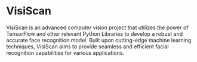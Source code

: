 # VisiScan
VisiScan is an advanced computer vision project that utilizes the power of TensorFlow and other relevant Python Libraries to develop a robust and accurate face recognition model. Built upon cutting-edge machine learning techniques, VisiScan aims to provide seamless and efficient facial recognition capabilities for various applications.
